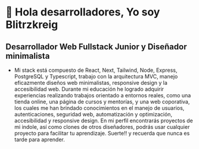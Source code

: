# 👋 Hola desarrolladores, Yo soy **Blitrzkreig**
## Desarrollador Web Fullstack Junior y Diseñador minimalista

- Mi stack está compuesto de React, Next, Tailwind, Node, Express, PostgreSQL y Typescript, trabajo con la arquitectura MVC, manejo eficazmente diseños web minimalistas, responsive design y la accesibilidad web.
Durante mi educación he logrado adquirir experiencias realizando trabajos orientado a entornos reales, como una tienda online, una página de cursos y mentorías, y una web coporativa, los cuales me han brindado conocimientos en el manejo de usuarios, autenticaciones, seguridad web, automatización y optimización, accesibilidad y responsive design.
En mi perfil encontrarás proyectos de mi indole, así como clones de otros diseñadores, podrás usar cualquier proyecto para facilitar tu aprendizaje.
Suerte!! y recuerda que nunca es tarde para aprender.
